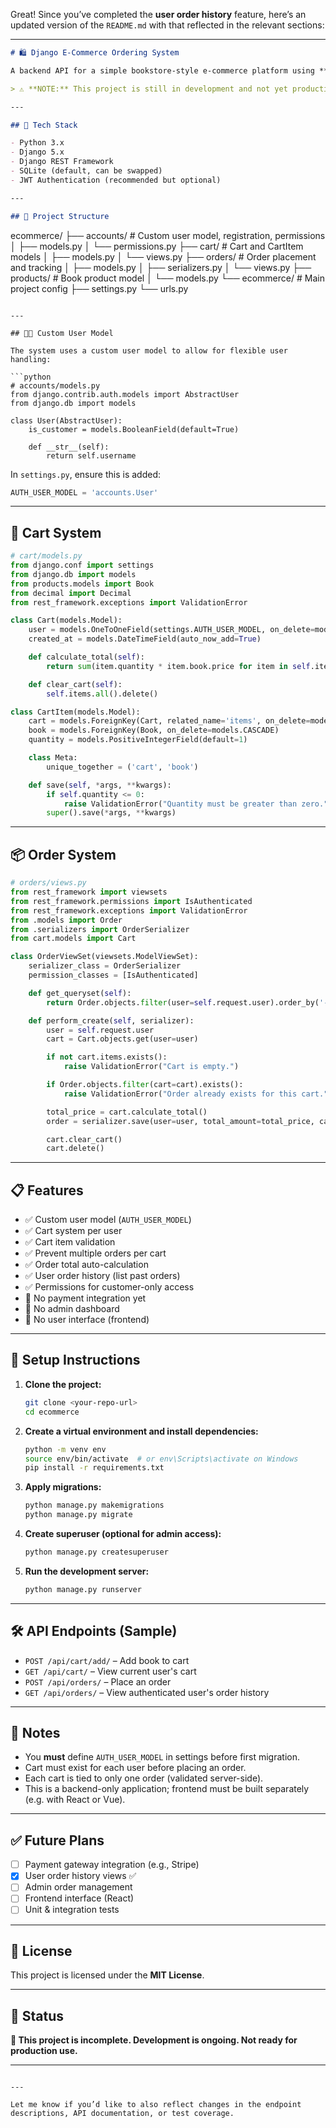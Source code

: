 Great! Since you’ve completed the **user order history** feature, here’s an updated version of the `README.md` with that reflected in the relevant sections:

---

```markdown
# 🛍️ Django E-Commerce Ordering System

A backend API for a simple bookstore-style e-commerce platform using **Django** and **Django REST Framework**. Users can add books to a cart and place orders. The system handles authentication, validation, and basic order logic.

> ⚠️ **NOTE:** This project is still in development and not yet production-ready.

---

## 🔧 Tech Stack

- Python 3.x
- Django 5.x
- Django REST Framework
- SQLite (default, can be swapped)
- JWT Authentication (recommended but optional)

---

## 📁 Project Structure

```
ecommerce/
├── accounts/             # Custom user model, registration, permissions
│   ├── models.py
│   └── permissions.py
├── cart/                 # Cart and CartItem models
│   ├── models.py
│   └── views.py
├── orders/               # Order placement and tracking
│   ├── models.py
│   ├── serializers.py
│   └── views.py
├── products/             # Book product model
│   └── models.py
└── ecommerce/            # Main project config
    ├── settings.py
    └── urls.py
```

---

## 🧑‍💻 Custom User Model

The system uses a custom user model to allow for flexible user handling:

```python
# accounts/models.py
from django.contrib.auth.models import AbstractUser
from django.db import models

class User(AbstractUser):
    is_customer = models.BooleanField(default=True)

    def __str__(self):
        return self.username
```

In `settings.py`, ensure this is added:
```python
AUTH_USER_MODEL = 'accounts.User'
```

---

## 🛒 Cart System

```python
# cart/models.py
from django.conf import settings
from django.db import models
from products.models import Book
from decimal import Decimal
from rest_framework.exceptions import ValidationError

class Cart(models.Model):
    user = models.OneToOneField(settings.AUTH_USER_MODEL, on_delete=models.CASCADE)
    created_at = models.DateTimeField(auto_now_add=True)

    def calculate_total(self):
        return sum(item.quantity * item.book.price for item in self.items.all())

    def clear_cart(self):
        self.items.all().delete()

class CartItem(models.Model):
    cart = models.ForeignKey(Cart, related_name='items', on_delete=models.CASCADE)
    book = models.ForeignKey(Book, on_delete=models.CASCADE)
    quantity = models.PositiveIntegerField(default=1)

    class Meta:
        unique_together = ('cart', 'book')

    def save(self, *args, **kwargs):
        if self.quantity <= 0:
            raise ValidationError("Quantity must be greater than zero.")
        super().save(*args, **kwargs)
```

---

## 📦 Order System

```python
# orders/views.py
from rest_framework import viewsets
from rest_framework.permissions import IsAuthenticated
from rest_framework.exceptions import ValidationError
from .models import Order
from .serializers import OrderSerializer
from cart.models import Cart

class OrderViewSet(viewsets.ModelViewSet):
    serializer_class = OrderSerializer
    permission_classes = [IsAuthenticated]

    def get_queryset(self):
        return Order.objects.filter(user=self.request.user).order_by('-created_at')

    def perform_create(self, serializer):
        user = self.request.user
        cart = Cart.objects.get(user=user)

        if not cart.items.exists():
            raise ValidationError("Cart is empty.")

        if Order.objects.filter(cart=cart).exists():
            raise ValidationError("Order already exists for this cart.")

        total_price = cart.calculate_total()
        order = serializer.save(user=user, total_amount=total_price, cart=cart, order_status='pending')

        cart.clear_cart()
        cart.delete()
```

---

## 📋 Features

- ✅ Custom user model (`AUTH_USER_MODEL`)
- ✅ Cart system per user
- ✅ Cart item validation
- ✅ Prevent multiple orders per cart
- ✅ Order total auto-calculation
- ✅ User order history (list past orders)
- ✅ Permissions for customer-only access
- 🚫 No payment integration yet
- 🚫 No admin dashboard
- 🚫 No user interface (frontend)

---

## 🚀 Setup Instructions

1. **Clone the project:**
   ```bash
   git clone <your-repo-url>
   cd ecommerce
   ```

2. **Create a virtual environment and install dependencies:**
   ```bash
   python -m venv env
   source env/bin/activate  # or env\Scripts\activate on Windows
   pip install -r requirements.txt
   ```

3. **Apply migrations:**
   ```bash
   python manage.py makemigrations
   python manage.py migrate
   ```

4. **Create superuser (optional for admin access):**
   ```bash
   python manage.py createsuperuser
   ```

5. **Run the development server:**
   ```bash
   python manage.py runserver
   ```

---

## 🛠 API Endpoints (Sample)

- `POST /api/cart/add/` – Add book to cart
- `GET /api/cart/` – View current user's cart
- `POST /api/orders/` – Place an order
- `GET /api/orders/` – View authenticated user's order history

---

## 📌 Notes

- You **must** define `AUTH_USER_MODEL` in settings before first migration.
- Cart must exist for each user before placing an order.
- Each cart is tied to only one order (validated server-side).
- This is a backend-only application; frontend must be built separately (e.g. with React or Vue).

---

## ✅ Future Plans

- [ ] Payment gateway integration (e.g., Stripe)
- [x] User order history views ✅
- [ ] Admin order management
- [ ] Frontend interface (React)
- [ ] Unit & integration tests

---

## 📜 License

This project is licensed under the **MIT License**.

---

## 📢 Status

**🚧 This project is incomplete. Development is ongoing. Not ready for production use.**

---
```

---

Let me know if you’d like to also reflect changes in the endpoint descriptions, API documentation, or test coverage.

